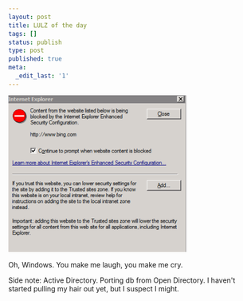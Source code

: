 ```yaml
---
layout: post
title: LULZ of the day
tags: []
status: publish
type: post
published: true
meta:
  _edit_last: '1'
---
```

![Alt Windoze](/images/windoze.png)  

Oh, Windows. You make me laugh, you make me cry. 

Side note: Active Directory. Porting db from Open Directory. I haven't started pulling my hair out yet, but I suspect I might.

